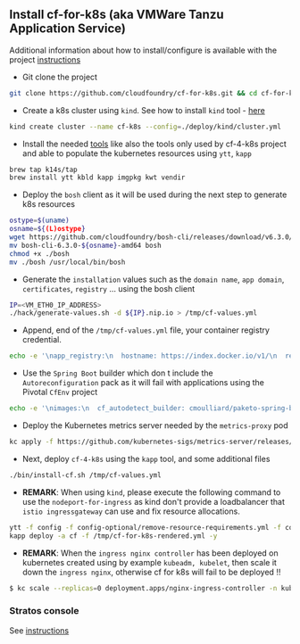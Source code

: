 ## Install cf-for-k8s (aka VMWare Tanzu Application Service) 

Additional information about how to install/configure is available with the project [instructions](https://github.com/cloudfoundry/cf-for-k8s/blob/master/docs/deploy.md)

- Git clone the project
```bash
git clone https://github.com/cloudfoundry/cf-for-k8s.git && cd cf-for-k8s
```
- Create a k8s cluster using `kind`. See how to install `kind` tool - [here](kind.md)
```bash
kind create cluster --name cf-k8s --config=./deploy/kind/cluster.yml
```
- Install the needed [tools](tools.md) like also the tools only used by cf-4-k8s project and able to populate the kubernetes resources using `ytt`, `kapp`
```bash
brew tap k14s/tap
brew install ytt kbld kapp imgpkg kwt vendir
```

- Deploy the `bosh` client as it will be used during the next step to generate k8s resources
```bash
ostype=$(uname)
osname=${(L)ostype}
wget https://github.com/cloudfoundry/bosh-cli/releases/download/v6.3.0/bosh-cli-6.3.0-${osname}-amd64
mv bosh-cli-6.3.0-${osname}-amd64 bosh
chmod +x ./bosh
mv ./bosh /usr/local/bin/bosh
```

- Generate the `installation` values such as the `domain name`, `app domain`, `certificates`, `registry` ... using the bosh client 
```bash
IP=<VM_ETH0_IP_ADDRESS>
./hack/generate-values.sh -d ${IP}.nip.io > /tmp/cf-values.yml
```
- Append, end of the `/tmp/cf-values.yml` file, your container registry credential.
```bash
echo -e '\napp_registry:\n  hostname: https://index.docker.io/v1/\n  repository: <repo>\n  username: <username>\n  password: <password>' >> /tmp/cf-values.yml
```
- Use the `Spring Boot` builder which don t include the `Autoreconfiguration` pack as it will fail with applications using the Pivotal `CfEnv` project
```bash
echo -e '\nimages:\n  cf_autodetect_builder: cmoulliard/paketo-spring-boot-builder@sha256:f0fe222b06fd54e580a1366646f31e7b5b59047c3112b8416c06994e4109cd30' >> /tmp/cf-values.yml
```
- Deploy the Kubernetes metrics server needed by the `metrics-proxy` pod
```bash
kc apply -f https://github.com/kubernetes-sigs/metrics-server/releases/download/v0.3.6/components.yaml
```

- Next, deploy `cf-4-k8s` using the `kapp` tool, and some additional files
```bash
./bin/install-cf.sh /tmp/cf-values.yml
```
- **REMARK**: When using `kind`, please execute the following command to use the `nodeport-for-ingress` as kind don't provide a loadbalancer that `istio ingressgateway` can use and fix resource allocations.
```bash
ytt -f config -f config-optional/remove-resource-requirements.yml -f config-optional/remove-ingressgateway-service.yml -f config-optional/use-nodeport-for-ingress.yml -f /tmp/cf-values.yml > /tmp/cf-for-k8s-rendered.yml
kapp deploy -a cf -f /tmp/cf-for-k8s-rendered.yml -y
```
- **REMARK**: When the `ingress nginx controller` has been deployed on kubernetes created using by example `kubeadm, kubelet`, then scale it down the `ingress nginx`, otherwise cf for k8s will fail to be deployed !!
```bash
$ kc scale --replicas=0 deployment.apps/nginx-ingress-controller -n kube-system
```

### Stratos console 

See [instructions](others.md)

